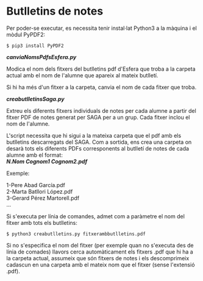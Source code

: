 # Butlletins de notes

Per poder-se executar, es necessita tenir instal·lat Python3 a la màquina i el mòdul PyPDF2:

    $ pip3 install PyPDF2


***canviaNomsPdfsEsfera.py***

Modica el nom dels fitxers del butlletins pdf d'Esfera que troba a la carpeta actual amb el nom de l'alumne que apareix al mateix butlletí.

Si hi ha més d'un fitxer a la carpeta, canvia el nom de cada fitxer que troba.

***creabutlletinsSaga.py***

Extreu els diferents fitxers individuals de notes per cada alumne a partir del fitxer PDF de notes generat per SAGA per a un grup.
Cada fitxer inclou el nom de l'alumne.


L'script necessita que hi sigui a la mateixa carpeta que el pdf amb els butlletins descarregats del SAGA. Com a sortida, ens crea una carpeta on desarà tots els diferents PDFs corresponents al butlletí de notes de cada alumne amb el format:   
***N.Nom Cognom1 Cognom2.pdf***

Exemple:

1-Pere Abad García.pdf  
2-Marta Batllori López.pdf  
3-Gerard Pérez Martorell.pdf  
...

 

Si s'executa per línia de comandes, admet com a paràmetre el nom del fitxer amb tots els butlletins:

    $ python3 creabutlletins.py fitxerambbutlletins.pdf

Si no s'especifica el nom del fitxer (per exemple quan no s'executa des de línia de comades) llavors cerca automàticament els fitxers .pdf que hi ha a la carpeta actual, assumeix que són fitxers de notes i els descomprimeix cadascun en una carpeta amb el mateix nom que el fitxer (sense l'extensió .pdf).


